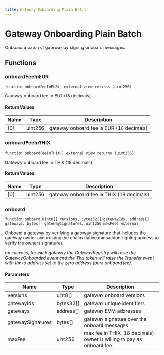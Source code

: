 ```yaml
---
title: Gateway Onboarding Plain Batch
---
```

# Gateway Onboarding Plain Batch
 Onboard a batch of gateway by signing onboard messages.

## Functions

### onboardFeeInEUR

```solidity
function onboardFeeInEUR() external view returns (uint256)
```

Gateway onboard fee in EUR (18 decimals)

#### Return Values

| Name | Type | Description |
| ---- | ---- | ----------- |
| [0] | uint256 | gateway onboard fee in EUR (18 decimals) |
### onboardFeeInTHIX

```solidity
function onboardFeeInTHIX() external view returns (uint256)
```

Gateway onboard fee in THIX (18 decimals)

#### Return Values

| Name | Type | Description |
| ---- | ---- | ----------- |
| [0] | uint256 | gateway onboard fee in THIX (18 decimals) |
### onboard

```solidity
function onboard(uint8[] versions, bytes32[] gatewayIds, address[] gateways, bytes[] gatewaySignatures, uint256 maxFee) external
```

Onboard a gateway by verifying a gateway signature that includes 
the gateway owner and trusting the chains native transaction signing
process to verify the owners signatures.

_on success, for each gateway the GatewayRegistry will raise the 
GatewayOnboarded event and the Thix token will raise the Transfer event 
with the to address set to the zero address (burn onboard fee)._

#### Parameters

| Name | Type | Description |
| ---- | ---- | ----------- |
| versions | uint8[] | gateway onboard versions |
| gatewayIds | bytes32[] | gateway unique identifiers |
| gateways | address[] | gateway EVM addresses |
| gatewaySignatures | bytes[] | gateway signature over the onboard messages |
| maxFee | uint256 | max fee in THIX (18 decimals) owner is willing to pay as onboard fee. |

